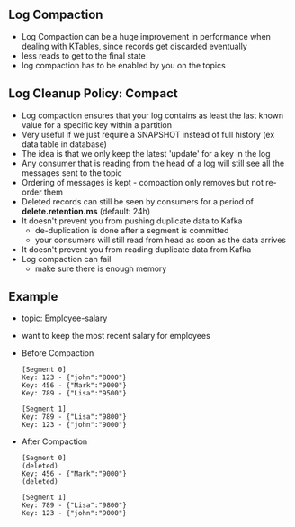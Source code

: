 ## Log Compaction
- Log Compaction can be a huge improvement in performance when dealing with KTables, since records get discarded eventually
- less reads to get to the final state
- log compaction has to be enabled by you on the topics

## Log Cleanup Policy: Compact
- Log compaction ensures that your log contains as least the last known value for a specific key within a partition
- Very useful if we just require a SNAPSHOT instead of full history (ex data table in database)
- The idea is that we only keep the latest 'update' for a key in the log
- Any consumer that is reading from the head of a log will still see all the messages sent to the topic
- Ordering of messages is kept - compaction only removes but not re-order them
- Deleted records can still be seen by consumers for a period of **delete.retention.ms** (default: 24h)
- It doesn't prevent you from pushing duplicate data to Kafka
    - de-duplication is done after a segment is committed
    - your consumers will still read from head as soon as the data arrives
- It doesn't prevent you from reading duplicate data from Kafka
- Log compaction can fail
    - make sure there is enough memory

## Example
- topic: Employee-salary
- want to keep the most recent salary for employees
- Before Compaction
    ```
    [Segment 0]
    Key: 123 - {"john":"8000"}
    Key: 456 - {"Mark":"9000"}
    Key: 789 - {"Lisa":"9500"}

    [Segment 1]
    Key: 789 - {"Lisa":"9800"}
    Key: 123 - {"john":"9000"}

    ```

- After Compaction
    ```
    [Segment 0]
    (deleted)
    Key: 456 - {"Mark":"9000"}
    (deleted)

    [Segment 1]
    Key: 789 - {"Lisa":"9800"}
    Key: 123 - {"john":"9000"}

    ```
